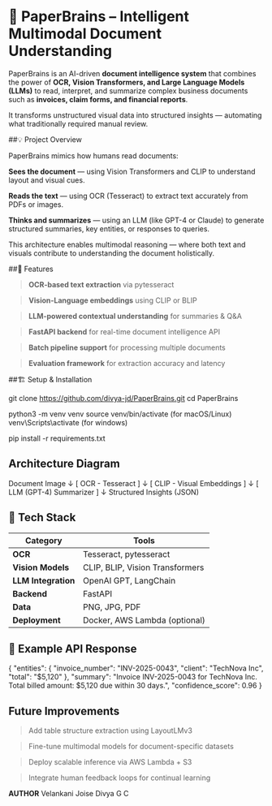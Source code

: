 # 🧾 PaperBrains – Intelligent Multimodal Document Understanding

PaperBrains is an AI-driven **document intelligence system** that combines the power of **OCR, Vision Transformers, and Large Language Models (LLMs)** to read, interpret, and summarize complex business documents such as **invoices, claim forms, and financial reports**.

It transforms unstructured visual data into structured insights — automating what traditionally required manual review.

##💡 Project Overview

PaperBrains mimics how humans read documents:

**Sees the document** — using Vision Transformers and CLIP to understand layout and visual cues.

**Reads the text** — using OCR (Tesseract) to extract text accurately from PDFs or images.

**Thinks and summarizes** — using an LLM (like GPT-4 or Claude) to generate structured summaries, key entities, or responses to queries.

This architecture enables multimodal reasoning — where both text and visuals contribute to understanding the document holistically.

##🧩 Features

> **OCR-based text extraction** via pytesseract

> **Vision-Language embeddings** using CLIP or BLIP

> **LLM-powered contextual understanding** for summaries & Q&A

> **FastAPI backend** for real-time document intelligence API

> **Batch pipeline support** for processing multiple documents

> **Evaluation framework** for extraction accuracy and latency

##🏗️ Setup & Installation

git clone https://github.com/divya-jd/PaperBrains.git
cd PaperBrains

python3 -m venv venv
source venv/bin/activate    (for macOS/Linux)
venv\Scripts\activate (for windows)

pip install -r requirements.txt

## Architecture Diagram

Document Image
      ↓
 [ OCR - Tesseract ]
      ↓
 [ CLIP - Visual Embeddings ]
      ↓
 [ LLM (GPT-4) Summarizer ]
      ↓
 Structured Insights (JSON)

## 🧰 Tech Stack

| Category            | Tools                           |
| ------------------- | ------------------------------- |
| **OCR**             | Tesseract, pytesseract          |
| **Vision Models**   | CLIP, BLIP, Vision Transformers |
| **LLM Integration** | OpenAI GPT, LangChain           |
| **Backend**         | FastAPI                         |
| **Data**            | PNG, JPG, PDF                   |
| **Deployment**      | Docker, AWS Lambda (optional)   |

## 💬 Example API Response
{
  "entities": {
    "invoice_number": "INV-2025-0043",
    "client": "TechNova Inc",
    "total": "$5,120"
  },
  "summary": "Invoice INV-2025-0043 for TechNova Inc. Total billed amount: $5,120 due within 30 days.",
  "confidence_score": 0.96
}

## Future Improvements

> Add table structure extraction using LayoutLMv3

> Fine-tune multimodal models for document-specific datasets

> Deploy scalable inference via AWS Lambda + S3

> Integrate human feedback loops for continual learning

**AUTHOR**
Velankani Joise Divya G C
